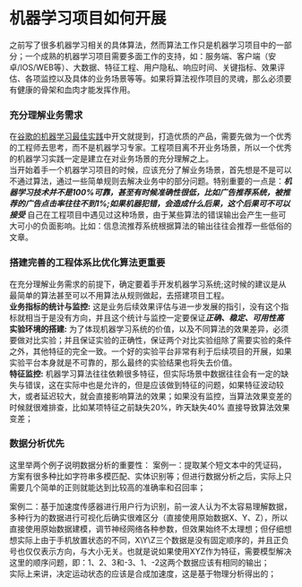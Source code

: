 机器学习项目如何开展
====
之前写了很多机器学习相关的具体算法，然而算法工作只是机器学习项目中的一部分；一个成熟的机器学习项目需要多面工作的支持，如：服务端、客户端（安卓/IOS/WEB等）、大数据、特征工程、用户隐私、响应时间、关键指标、效果评估、各项监控以及具体的业务场景等等。如果将算法视作项目的灵魂，那么必须要有健康的骨架和血肉才能发挥作用。

### 充分理解业务需求 ###
在[谷歌的机器学习最佳实践](https://developers.google.com/machine-learning/rules-of-ml/#before_machine_learning)中开文就提到，打造优质的产品，需要先做为一个优秀的工程师去思考，而不是机器学习专家。工程项目离不开业务场景，所以一个优秀的机器学习实践一定是建立在对业务场景的充分理解之上。<br>当开始着手一个机器学习项目的时候，应该充分了解业务场景，首先想是不是可以不通过算法，通过一些简单规则去解决业务中的部分问题。特别重要的一点是：***机器学习技术并不是100%可靠，甚至有时候准确性很低，比如广告推荐系统，被推荐的广告点击率往往不到1%;如果机器犯错，会造成什么后果，这个后果可不可以接受*** 自己在工程项目中遇见过这种场景，由于某些算法的错误输出会产生一些可大可小的负面影响。比如：信息流推荐系统根据算法的输出往往会推荐一些低俗的文章。

### 搭建完善的工程体系比优化算法更重要 ###
在充分理解业务需求的前提下，确定要着手开发机器学习系统;这时候的建议是从最简单的算法甚至可以不用算法从规则做起，去搭建项目工程。<br>
**业务指标的统计与监控:** 这是业务后续效果评估与进一步发展的指引，没有这个指标就相当于是没有方向，并且这个统计与监控一定要保证***正确、稳定、可用性高***<br>
**实验环境的搭建:** 为了体现机器学习系统的价值，以及不同算法的效果差异，必须要做对比实验；并且保证实验的正确性，保证两个对比实验组除了需要实验的条件之外，其他特征的完全一致。一个好的实验平台非常有利于后续项目的开展，如果实验平台本身就是不可靠的，那么最终的实验结果也将失去价值。<br>
**特征监控:** 机器学习算法往往依赖很多特征，但实际场景中数据往往会有一定的缺失与错误，这在实际中也是允许的，但是应该做到特征的问题，如果特征波动较大，或者延迟较大，就会直接影响算法的效果；如果没有监控，当算法效果变差的时候就很难排查，比如某项特征之前缺失20%，昨天缺失40%  直接导致算法效果变差；

### 数据分析优先 ###
这里举两个例子说明数据分析的重要性：
案例一：提取某个短文本中的凭证码，方案有很多种比如字符串多模匹配、实体识别等；但进行数据分析之后，实际上只需要几个简单的正则就能达到比较高的准确率和召回率；

案例二：基于加速度传感器进行用户行为识别，前一波人认为不太容易理解数据，多种行为的数据进行可视化后确实很难区分（直接使用原始数据X、Y、Z），所以直接使用原始数据建模，调节神经网络各种参数，但效果始终不太理想；但仔细想想实际上由于手机放置状态的不同，X\Y\Z三个数据是没有固定顺序的，并且正负号也仅仅表示方向，与大小无关。也就是说如果使用XYZ作为特征，需要模型解决这里的顺序问题，即：1、2、3和-3、1、-2这两个数据应该有相同的输出；<br>
实际上来讲，决定运动状态的应该是合成加速度，这是基于物理分析得出的；

